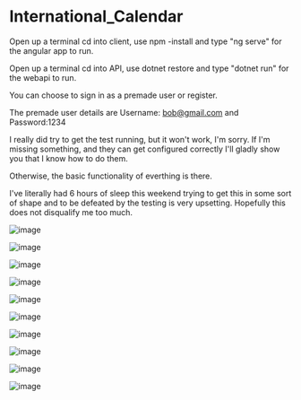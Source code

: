 # International_Calendar

Open up a terminal cd into client, use npm -install and type "ng serve" for the angular app to run.

Open up a terminal cd into API, use dotnet restore and type "dotnet run" for the webapi to run.

You can choose to sign in as a premade user or register.

The premade user details are Username: bob@gmail.com and Password:1234

I really did try to get the test running, but it won't work, I'm sorry. If I'm missing something, and they can get configured correctly I'll gladly show you that I know how to do them.

Otherwise, the basic functionality of everthing is there.

I've literally had 6 hours of sleep this weekend trying to get this in some sort of shape and to be defeated by the testing is very upsetting. Hopefully this does not disqualify me too much.

![image](https://github.com/Jikrebello/International_Calendar/assets/33652252/2cae5fd7-a69f-4068-b193-d84686a799e7)

![image](https://github.com/Jikrebello/International_Calendar/assets/33652252/792dd0c2-f2d4-4a64-8dc9-c13e80c1a54d)

![image](https://github.com/Jikrebello/International_Calendar/assets/33652252/cf4eef24-69f2-4f5c-a6d3-9f9fcaa8271a)

![image](https://github.com/Jikrebello/International_Calendar/assets/33652252/0376c421-3fff-4594-8ae8-fe5ede77684a)

![image](https://github.com/Jikrebello/International_Calendar/assets/33652252/81963706-b906-4a34-884f-e83e76ba7ad4)

![image](https://github.com/Jikrebello/International_Calendar/assets/33652252/1a0ed098-6006-4fe1-aef8-c9cb3fcb5b00)

![image](https://github.com/Jikrebello/International_Calendar/assets/33652252/b893417b-c229-4e02-8d0e-b184d231f092)

![image](https://github.com/Jikrebello/International_Calendar/assets/33652252/18d01b28-c806-4be0-b69a-ae857cd9c450)

![image](https://github.com/Jikrebello/International_Calendar/assets/33652252/b4ef0e7e-f114-404f-9f40-8ad566069f5b)

![image](https://github.com/Jikrebello/International_Calendar/assets/33652252/b6dbb2cd-aa4a-4595-8901-fd6a1faab8b6)
